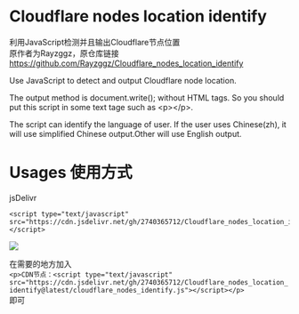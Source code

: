 # Cloudflare nodes location identify
利用JavaScript检测并且输出Cloudflare节点位置  
原作者为Rayzggz，原仓库链接 <https://github.com/Rayzggz/Cloudflare_nodes_location_identify>

Use JavaScript to detect and output Cloudflare node location.

The output method is document.write();  without HTML tags. So you should put this script in some text tage such as \<p\>\<\/p\>.  

The script can identify the language of user. If the user uses Chinese(zh), it will use simplified Chinese output.Other will use English output.


# Usages 使用方式

jsDelivr
```
<script type="text/javascript" src="https://cdn.jsdelivr.net/gh/2740365712/Cloudflare_nodes_location_identify@latest/cloudflare_nodes_identify.js"></script>
```
[![](https://data.jsdelivr.com/v1/package/gh/Rayzggz/Cloudflare_nodes_location_identify/badge)](https://www.jsdelivr.com/package/gh/2740365712/Cloudflare_nodes_location_identify)  

在需要的地方加入  
`<p>CDN节点：<script type="text/javascript" src="https://cdn.jsdelivr.net/gh/2740365712/Cloudflare_nodes_location_identify@latest/cloudflare_nodes_identify.js"></script></p>`  
即可


